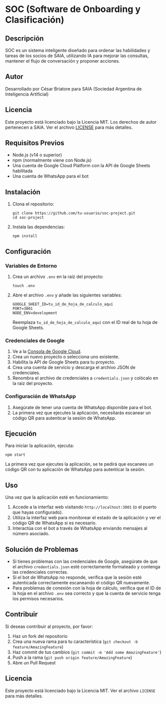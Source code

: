 # SOC (Software de Onboarding y Clasificación)

## Descripción
SOC es un sistema inteligente diseñado para ordenar las habilidades y tareas de los socios de SAIA, utilizando IA para mejorar las consultas, mantener el flujo de conversación y proponer acciones.

## Autor
Desarrollado por César Briatore para SAIA (Sociedad Argentina de Inteligencia Artificial)

## Licencia
Este proyecto está licenciado bajo la Licencia MIT. Los derechos de autor pertenecen a SAIA. Ver el archivo [LICENSE](LICENSE) para más detalles.

## Requisitos Previos

- Node.js (v14 o superior)
- npm (normalmente viene con Node.js)
- Una cuenta de Google Cloud Platform con la API de Google Sheets habilitada
- Una cuenta de WhatsApp para el bot

## Instalación

1. Clona el repositorio:
   ```
   git clone https://github.com/tu-usuario/soc-project.git
   cd soc-project
   ```

2. Instala las dependencias:
   ```
   npm install
   ```

## Configuración

### Variables de Entorno

1. Crea un archivo `.env` en la raíz del proyecto:
   ```
   touch .env
   ```

2. Abre el archivo `.env` y añade las siguientes variables:
   ```
   GOOGLE_SHEET_ID=tu_id_de_hoja_de_calculo_aquí
   PORT=3001
   NODE_ENV=development
   ```

   Reemplaza `tu_id_de_hoja_de_calculo_aquí` con el ID real de tu hoja de Google Sheets.

### Credenciales de Google

1. Ve a la [Consola de Google Cloud](https://console.cloud.google.com/).
2. Crea un nuevo proyecto o selecciona uno existente.
3. Habilita la API de Google Sheets para tu proyecto.
4. Crea una cuenta de servicio y descarga el archivo JSON de credenciales.
5. Renombra el archivo de credenciales a `credentials.json` y colócalo en la raíz del proyecto.

### Configuración de WhatsApp

1. Asegúrate de tener una cuenta de WhatsApp disponible para el bot.
2. La primera vez que ejecutes la aplicación, necesitarás escanear un código QR para autenticar la sesión de WhatsApp.

## Ejecución

Para iniciar la aplicación, ejecuta:

```
npm start
```


La primera vez que ejecutes la aplicación, se te pedirá que escanees un código QR con tu aplicación de WhatsApp para autenticar la sesión.

## Uso

Una vez que la aplicación esté en funcionamiento:

1. Accede a la interfaz web visitando `http://localhost:3001` (o el puerto que hayas configurado).
2. Utiliza la interfaz web para monitorear el estado de la aplicación y ver el código QR de WhatsApp si es necesario.
3. Interactúa con el bot a través de WhatsApp enviando mensajes al número asociado.

## Solución de Problemas

- Si tienes problemas con las credenciales de Google, asegúrate de que el archivo `credentials.json` esté correctamente formateado y contenga las credenciales correctas.
- Si el bot de WhatsApp no responde, verifica que la sesión esté autenticada correctamente escaneando el código QR nuevamente.
- Para problemas de conexión con la hoja de cálculo, verifica que el ID de la hoja en el archivo `.env` sea correcto y que la cuenta de servicio tenga los permisos necesarios.

## Contribuir

Si deseas contribuir al proyecto, por favor:

1. Haz un fork del repositorio
2. Crea una nueva rama para tu característica (`git checkout -b feature/AmazingFeature`)
3. Haz commit de tus cambios (`git commit -m 'Add some AmazingFeature'`)
4. Push a la rama (`git push origin feature/AmazingFeature`)
5. Abre un Pull Request

## Licencia

Este proyecto está licenciado bajo la Licencia MIT. Ver el archivo `LICENSE` para más detalles.